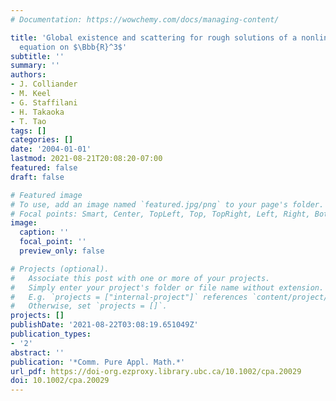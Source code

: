 ```yaml
---
# Documentation: https://wowchemy.com/docs/managing-content/

title: 'Global existence and scattering for rough solutions of a nonlinear Schrödinger
  equation on $\Bbb{R}^3$'
subtitle: ''
summary: ''
authors:
- J. Colliander
- M. Keel
- G. Staffilani
- H. Takaoka
- T. Tao
tags: []
categories: []
date: '2004-01-01'
lastmod: 2021-08-21T20:08:20-07:00
featured: false
draft: false

# Featured image
# To use, add an image named `featured.jpg/png` to your page's folder.
# Focal points: Smart, Center, TopLeft, Top, TopRight, Left, Right, BottomLeft, Bottom, BottomRight.
image:
  caption: ''
  focal_point: ''
  preview_only: false

# Projects (optional).
#   Associate this post with one or more of your projects.
#   Simply enter your project's folder or file name without extension.
#   E.g. `projects = ["internal-project"]` references `content/project/deep-learning/index.md`.
#   Otherwise, set `projects = []`.
projects: []
publishDate: '2021-08-22T03:08:19.651049Z'
publication_types:
- '2'
abstract: ''
publication: '*Comm. Pure Appl. Math.*'
url_pdf: https://doi-org.ezproxy.library.ubc.ca/10.1002/cpa.20029
doi: 10.1002/cpa.20029
---
```

